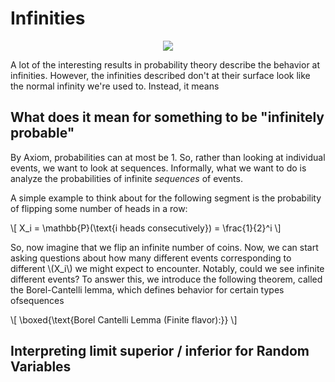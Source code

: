 #  Infinities

<p align="center">
  <img src="https://imgs.xkcd.com/comics/seashell.png" />
</p>

A lot of the interesting results in probability theory describe
the behavior at infinities. However, the infinities described don't 
at their surface look like the normal infinity we're used to. Instead, it means


## What does it mean for something to be "infinitely probable"

By Axiom, probabilities can at most be 1. So, rather than looking at individual events, we want to look at sequences. Informally, what we want to do is analyze the probabilities of infinite *sequences* of events. 

A simple example to think about for the following segment is the probability of flipping some number of heads in a row: 

\\[
    X_i = \mathbb{P}(\text{i heads consecutively}) = \frac{1}{2}^i
\\]

So, now imagine that we flip an infinite number of coins. Now, we can start asking questions about how many different events corresponding to different \\(X_i\\) we might expect to encounter. Notably, could we see infinite different events?
To answer this, we introduce the following theorem, called the Borel-Cantelli lemma, which defines behavior for certain types ofsequences

\\[
    \boxed{\text{Borel Cantelli Lemma (Finite flavor):}}
\\]


## Interpreting limit superior / inferior for Random Variables




